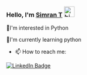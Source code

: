 ### Hello, I'm [Simran T](https://www.linkedin.com/in/simran-t/) <img src="https://user-images.githubusercontent.com/1303154/88677602-1635ba80-d120-11ea-84d8-d263ba5fc3c0.gif" width="28px" alt="hi">

👀I'm interested in Python

📌I'm currently learning python

* 📫 How to reach me:

[![LinkedIn Badge](https://img.shields.io/badge/-simran%20T-%230077B5.svg?style=for-the-badge&logo=linkedin&logoColor=white&link=https://www.linkedin.com/in/simran-t/)](https://www.linkedin.com/in/simran-t//)
